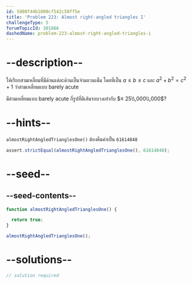 ```yaml
---
id: 5900f44b1000cf542c50ff5e
title: 'Problem 223: Almost right-angled triangles I'
challengeType: 5
forumTopicId: 301866
dashedName: problem-223-almost-right-angled-triangles-i
---
```


# --description--

ให้เรียกสามเหลี่ยมที่มีด้านแต่ละด้านเป็นจำนยวนเต็ม โดยที่เป็น $a ≤ b ≤ c$ และ $a^2 + b^2 = c^2 + 1$ ว่าสามเหลี่ยมแบบ barely acute 

มีสามเหลี่ยมแบบ barely acute กี่รูปที่มีเส้นรอบวงเท่ากับ $≤ 25\\,000\\,000$?
# --hints--

`almostRightAngledTrianglesOne()` ต้องคืนค่าเป็น `61614848`

```js
assert.strictEqual(almostRightAngledTrianglesOne(), 61614848);
```

# --seed--

## --seed-contents--

```js
function almostRightAngledTrianglesOne() {

  return true;
}

almostRightAngledTrianglesOne();
```

# --solutions--

```js
// solution required
```

